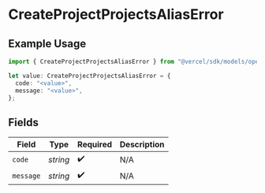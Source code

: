 # CreateProjectProjectsAliasError

## Example Usage

```typescript
import { CreateProjectProjectsAliasError } from "@vercel/sdk/models/operations";

let value: CreateProjectProjectsAliasError = {
  code: "<value>",
  message: "<value>",
};
```

## Fields

| Field              | Type               | Required           | Description        |
| ------------------ | ------------------ | ------------------ | ------------------ |
| `code`             | *string*           | :heavy_check_mark: | N/A                |
| `message`          | *string*           | :heavy_check_mark: | N/A                |
